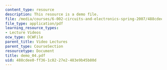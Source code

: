 ```yaml
---
content_type: resource
description: This resource is a demo file.
file: /media/courses/6-002-circuits-and-electronics-spring-2007/488cdee0ff361c8227e2483e9b45b80d_demo_04.pdf
file_type: application/pdf
learning_resource_types:
- Lecture Videos
ocw_type: OCWFile
parent_title: Video Lectures
parent_type: CourseSection
resourcetype: Document
title: demo_04.pdf
uid: 488cdee0-ff36-1c82-27e2-483e9b45b80d
---
```

